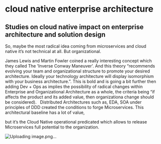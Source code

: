 # cloud native enterprise architecture
## Studies on cloud native impact on enterprise architecture and solution design


So, maybe the most radical idea coming from microservices and cloud native it’s not technical at all. But organizational.

James Lewis and Martin Fowler coined a really interesting concept which they called The 'Inverse Conway Maneuver'. And this theory  “recommends evolving your team and organizational structure to promote your desired architecture. Ideally your technology architecture will display isomorphism with your business architecture.”. This is bold and is going a bit further then adding Dev + Ops as implies the possibility of radical changes within Enterprise and Organizational Architecture as a whole, the criteria being “if affects the product and its added value, then organizationa change should be considered).
 
Distributed Architectures such as, EDA, SOA under principles of DDD created the conditions to forge Microservices. This architectural baseline has a lot of value, 

but it’s the Cloud Native operational predicated which allows to release Microservices full potential to the organization.





![Uploading image.png…]()

